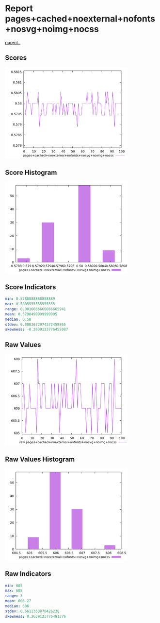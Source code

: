 # Report pages+cached+noexternal+nofonts+nosvg+noimg+nocss

[parent..](./..)  


## Scores

![score](./score.png)  

## Score Histogram

![hist](./hist.png)  

## Score Indicators

```yaml
min: 0.5788888888888889
max: 0.5805555555555555
range: 0.0016666666666665941
mean: 0.5798499999999995
median: 0.58
stdev: 0.0003672974372458865
skewness: -0.2639123776455087

```

## Raw Values

![raw](./raw.png)  

## Raw Values Histogram

![raw hist](./raw_hist.png)  

## Raw Indicators

```yaml
min: 605
max: 608
range: 3
mean: 606.27
median: 606
stdev: 0.6611353870426238
skewness: 0.2639123776491376

```

<style>
  img {
    max-width: 80%;
  }
</style>
      
